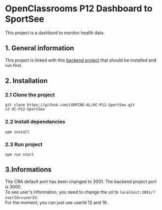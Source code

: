 # OpenClassrooms P12 Dashboard to SportSee

This project is a dashbord to monitor health data.

## 1. General information

This project is linked with this [backend project](https://github.com/OpenClassrooms-Student-Center/P9-front-end-dashboard) that should be installed and run first.

## 2. Installation

### 2.1 Clone the project

`git clone https://github.com/LOOPING-AL/OC-P12-SportSee.git`  
`cd OC-P12-SportSee`

### 2.2 Install dependancies

`npm install`

### 2.3 Run project

`npm run start`

## 3.Informations

The CRA default port has been changed to 3001. The backend project port is 3000.  
To see user's information, you need to change the url to `localhost:3001/?userId=`+`userId`.  
For the moment, you can just use userId 12 and 18.
